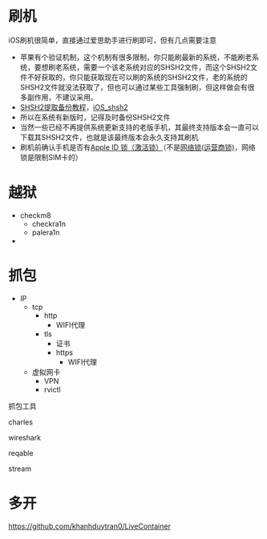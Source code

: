 # 刷机
iOS刷机很简单，直接通过爱思助手进行刷即可，但有几点需要注意

+ 苹果有个验证机制，这个机制有很多限制，你只能刷最新的系统，不能刷老系统，要想刷老系统，需要一个该老系统对应的SHSH2文件，而这个SHSH2文件不好获取的，你只能获取现在可以刷的系统的SHSH2文件，老的系统的SHSH2文件就没法获取了，但也可以通过某些工具强制刷，但这样做会有很多副作用，不建议采用。
+ [SHSH2提取备份教程](https://dkxuanye.cn/?p=614)，[iOS_shsh2](https://github.com/jitcor/my_notes/releases/tag/iOS_shsh2)
+ 所以在系统有新版时，记得及时备份SHSH2文件
+ 当然一些已经不再提供系统更新支持的老版手机，其最终支持版本会一直可以下载其SHSH2文件，也就是该最终版本会永久支持其刷机
+ 刷机前确认手机是否有[Apple ID 锁（激活锁）](https://www.i4.cn/news_detail_19670.html)（不是[网络锁(运营商锁)](https://www.i4.cn/news_detail_19376.html)，网络锁是限制SIM卡的）

# 越狱
+ checkm8
    - checkra1n
    - palera1n
+ 

# 抓包
+ IP
    - tcp
        * http
            + WIFI代理
        * tls
            + 证书
            + https
                - WIFI代理
    - 虚拟网卡
        * VPN
        * rvictl

抓包工具

charles

wireshark

reqable

stream

# 多开
https://github.com/khanhduytran0/LiveContainer










